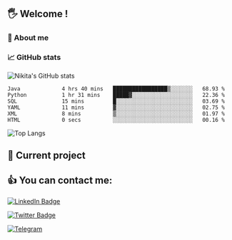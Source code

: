 ## 🖐 Welcome !

### 🙂 About me

### 📈 GitHub stats
![Nikita's GitHub stats](https://github-readme-stats.vercel.app/api?username=DOMOKUL&show_icons=true&theme=gruvbox)

<!--START_SECTION:waka-->

```text
Java             4 hrs 40 mins   █████████████████▒░░░░░░░   68.93 %
Python           1 hr 31 mins    █████▓░░░░░░░░░░░░░░░░░░░   22.36 %
SQL              15 mins         █░░░░░░░░░░░░░░░░░░░░░░░░   03.69 %
YAML             11 mins         ▓░░░░░░░░░░░░░░░░░░░░░░░░   02.75 %
XML              8 mins          ▒░░░░░░░░░░░░░░░░░░░░░░░░   01.97 %
HTML             0 secs          ░░░░░░░░░░░░░░░░░░░░░░░░░   00.16 %
```

<!--END_SECTION:waka-->

![Top Langs](https://github-readme-stats.vercel.app/api/top-langs/?username=DOMOKUL&layout=compact&show_icons=true&theme=gruvbox)

## 🎨 Current project

## 👍 You can contact me:

[![LinkedIn Badge](https://img.shields.io/badge/LinkedIn-Profile-informational?style=flat&logo=linkedin&logoColor=white&color=0D76A8)](https://www.linkedin.com/in/strokach-nikita-810b50230/)

[![Twitter Badge](https://img.shields.io/badge/Twitter-Profile-informational?style=flat&logo=twitter&logoColor=white&color=0D76A8)](https://twitter.com/domokul)

[![Telegram](https://img.shields.io/badge/Telegram-Profile-informational?style=flat&logo=telegram&logoColor=white&color=0D76A8)](https://t.me/Domokul)



